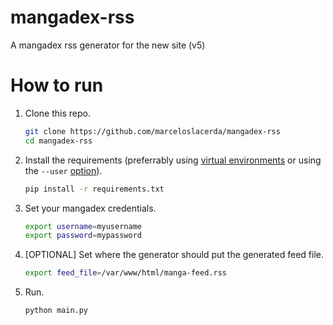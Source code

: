 # mangadex-rss

A mangadex rss generator for the new site (v5)

# How to run

1. Clone this repo.

   ```bash
   git clone https://github.com/marceloslacerda/mangadex-rss
   cd mangadex-rss
   ```
2. Install the requirements (preferrably using [virtual environments](https://docs.python.org/3/library/venv.html) or using the `--user` [option](https://stackoverflow.com/questions/42988977/what-is-the-purpose-of-pip-install-user)).

   ```bash
   pip install -r requirements.txt
   ```

3. Set your mangadex credentials.
   ```bash
   export username=myusername
   export password=mypassword
   ```
4. [OPTIONAL] Set where the generator should put the generated feed file.
   ```bash
   export feed_file=/var/www/html/manga-feed.rss
   ```

5. Run.
   ```bash
   python main.py
   ```
